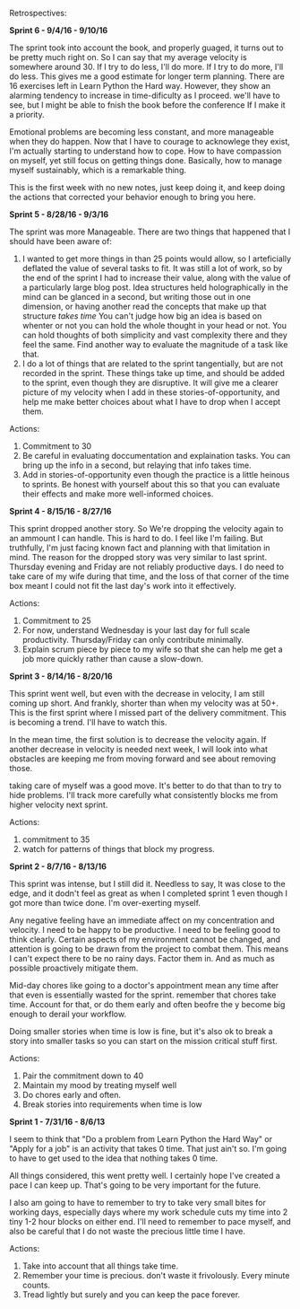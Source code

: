 Retrospectives:


__Sprint 6 - 9/4/16 - 9/10/16__

The sprint took into account the book, and properly guaged, it turns out to be pretty much right on. So I can say that my average velocity is somewhere around 30. If I try to do less, I'll do more. If I try to do more, I'll do less. This gives me a good estimate for longer term planning. There are 16 exercises left in Learn Python the Hard way. However, they show an alarming tendency to increase in time-dificulty as I proceed. we'll have to see, but I might be able to fnish the book before the conference If I make it a priority.

Emotional problems are becoming less constant, and more manageable when they do happen. Now that I have to courage to acknowlege they exist, I'm actually starting to understand how to cope. How to have compassion on myself, yet still focus on getting things done. Basically, how to manage myself sustainably, which is a remarkable thing.

This is the first week with no new notes, just keep doing it, and keep doing the actions that corrected your behavior enough to bring you here.


__Sprint 5 - 8/28/16 - 9/3/16__

The sprint was more Manageable. There are two things that happened that I should have been aware of:
 1. I wanted to get more things in than 25 points would allow, so I arteficially deflated the value of several tasks to fit. It was still a lot of work, so by the end of the sprint I had to increase their value, along with the value of a particularly large blog post. Idea structures held holographically in the mind can be glanced in a second, but writing those out in one dimension, or having another read the concepts that make up that structure *takes time* You can't judge how big an idea is based on whenter or not you can hold the whole thought in your head or not. You can hold thoughts of both simplicity and vast complexity there and they feel the same. Find another way to evaluate the magnitude of a task like that.
 2. I do a lot of things that are related to the sprint tangentially, but are not recorded in the sprint. These things take up time, and should be added to the sprint, even though they are disruptive. It will give me a clearer picture of my velocity when I add in these stories-of-opportunity, and help me make better choices about what I have to drop when I accept them.

Actions:
1. Commitment to 30
2. Be careful in evaluating doccumentation and explaination tasks. You can bring up the info in a second, but relaying that info takes time.
3. Add in stories-of-opportunity even though the practice is a little heinous to sprints. Be honest with yourself about this so that you can evaluate their effects and make more well-informed choices.

__Sprint 4 - 8/15/16 - 8/27/16__

This sprint dropped another story. So We're dropping the velocity again to an ammount I can handle. This is hard to do. I feel like I'm failing. But truthfully, I'm just facing known fact and planning with that limitation in mind. The reason for the dropped story was very similar to last sprint. Thursday evening and Friday are not reliably productive days. I do need to take care of my wife during that time, and the loss of that corner of the time box meant I could not fit the last day's work into it effectively.

Actions:
1. Commitment to 25
2. For now, understand Wednesday is your last day for full scale productivity. Thursday/Friday can only contribute minimally.
3. Explain scrum piece by piece to my wife so that she can help me get a job more quickly rather than cause a slow-down.

__Sprint 3 - 8/14/16 - 8/20/16__

This sprint went well, but even with the decrease in velocity, I am still coming up short. And frankly, shorter than when my velocity was at 50+. This is the first sprint where I missed part of the delivery commitment. This is becoming a trend. I'll have to watch this.

In the mean time, the first solution is to decrease the velocity again. If another decrease in velocity is needed next week, I will look into what obstacles are keeping me from moving forward and see about removing those.

taking care of myself was a good move. It's better to do that than to try to hide problems. I'll track more carefully what consistently blocks me from higher velocity next sprint.

Actions:
1. commitment to 35
2. watch for patterns of things that block my progress.

__Sprint 2 - 8/7/16 - 8/13/16__

This sprint was intense, but I still did it. Needless to say, It was close to the edge, and it dodn't feel as great as when I completed sprint 1 even though I got more than twice done. I'm over-exerting myself.

Any negative feeling have an immediate affect on my concentration and velocity. I need to be happy to be productive. I need to be feeling good to think clearly. Certain aspects of my environment cannot be changed, and attention is going to be drawn from the project to combat them. This means I can't expect there to be no rainy days. Factor them in. And as much as possible proactively mitigate them.

Mid-day chores like going to a doctor's appointment mean any time after that even is essentially wasted for the sprint. remember that chores take time. Account for that, or do them early and often beofre the y become big enough to derail your workflow.

Doing smaller stories when time is low is fine, but it's also ok to break a story into smaller tasks so you can start on the mission critical stuff first.

Actions:
1. Pair the commitment down to 40
2. Maintain my mood by treating myself well
3. Do chores early and often.
4. Break stories into requirements when time is low

__Sprint 1 - 7/31/16 - 8/6/13__

I seem to think that "Do a problem from Learn Python the Hard Way" or "Apply for a job" is an activity that takes 0 time. That just ain't so. I'm going to have to get used to the idea that nothing takes 0 time.

All things considered, this went pretty well. I certainly hope I've created a pace I can keep up. That's going to be very important for the future.

I also am going to have to remember to try to take very small bites for working days, especially days where my work schedule cuts my time into 2 tiny 1-2 hour blocks on either end. I'll need to remember to pace myself, and also be careful that I do not waste the precious little time I have.

Actions:
1. Take into account that all things take time.
2. Remember your time is precious. don't waste it frivolously. Every minute counts.
3. Tread lightly but surely and you can keep the pace forever.
